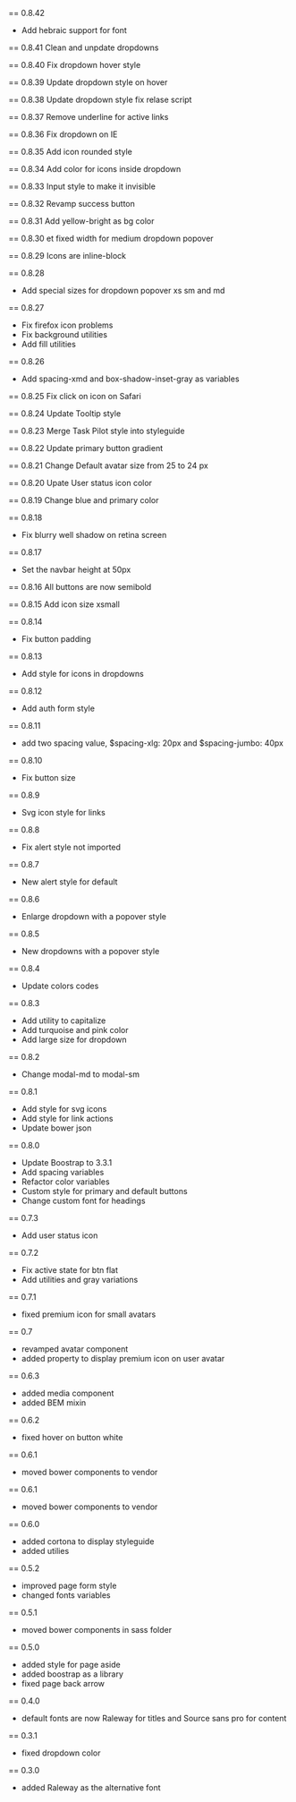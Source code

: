 == 0.8.42
  * Add hebraic support for font

== 0.8.41
  Clean and unpdate dropdowns

== 0.8.40
  Fix dropdown hover style

== 0.8.39
  Update dropdown style on hover

== 0.8.38
  Update dropdown style
  fix relase script

== 0.8.37
  Remove underline for active links

== 0.8.36
  Fix dropdown on IE

== 0.8.35
  Add icon rounded style

== 0.8.34
  Add color for icons inside dropdown

== 0.8.33
  Input style to make it invisible

== 0.8.32
  Revamp success button

== 0.8.31
  Add yellow-bright as bg color

== 0.8.30
  et fixed width for medium dropdown popover

== 0.8.29
  Icons are inline-block

== 0.8.28
  * Add special sizes for dropdown popover xs sm and md

== 0.8.27
  * Fix firefox icon problems
  * Fix background utilities
  * Add fill utilities

== 0.8.26
  * Add spacing-xmd and box-shadow-inset-gray as variables

== 0.8.25
  Fix click on icon on Safari

== 0.8.24
  Update Tooltip style

== 0.8.23
  Merge Task Pilot style into styleguide

== 0.8.22
  Update primary button gradient

== 0.8.21
  Change Default avatar size from 25 to 24 px

== 0.8.20
  Upate User status icon color

== 0.8.19
  Change blue and primary color

== 0.8.18
  * Fix blurry well shadow on retina screen

== 0.8.17
  * Set the navbar height at 50px

== 0.8.16
  All buttons are now semibold

== 0.8.15
  Add icon size xsmall

== 0.8.14
  * Fix button padding

== 0.8.13
  * Add style for icons in dropdowns

== 0.8.12
  * Add auth form style

== 0.8.11
  * add two spacing value, $spacing-xlg: 20px and $spacing-jumbo: 40px

== 0.8.10
  * Fix button size

== 0.8.9
  * Svg icon style for links

== 0.8.8
  * Fix alert style not imported

== 0.8.7
  * New alert style for default

== 0.8.6
  * Enlarge dropdown with a popover style

== 0.8.5
  * New dropdowns with a popover style

== 0.8.4
  * Update colors codes

== 0.8.3
  * Add utility to capitalize
  * Add turquoise and pink color
  * Add large size for dropdown

== 0.8.2
  * Change modal-md to modal-sm

== 0.8.1
  * Add style for svg icons
  * Add style for link actions
  * Update bower json

== 0.8.0
  * Update Boostrap to 3.3.1
  * Add spacing variables
  * Refactor color variables
  * Custom style for primary and default buttons
  * Change custom font for headings

== 0.7.3
  * Add user status icon

== 0.7.2
  * Fix active state for btn flat
  * Add utilities and gray variations

== 0.7.1
  * fixed premium icon for small avatars

== 0.7
  * revamped avatar component
  * added property to display premium icon on user avatar

== 0.6.3
  * added media component
  * added BEM mixin

== 0.6.2
  * fixed hover on button white

== 0.6.1
  * moved bower components to vendor

== 0.6.1
  * moved bower components to vendor

== 0.6.0
  * added cortona to display styleguide
  * added utilies

== 0.5.2
  * improved page form style
  * changed fonts variables

== 0.5.1
  * moved bower components in sass folder

== 0.5.0
  * added style for page aside
  * added boostrap as a library
  * fixed page back arrow

== 0.4.0
  * default fonts are now Raleway for titles and Source sans pro for content

== 0.3.1
  * fixed dropdown color

== 0.3.0
  * added Raleway as the alternative font
